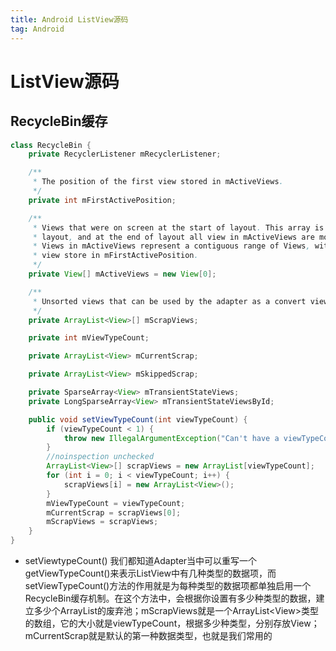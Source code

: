 ```yaml
---
title: Android ListView源码
tag: Android
---
```


# ListView源码

## RecycleBin缓存

```java
class RecycleBin {
    private RecyclerListener mRecyclerListener;

    /**
     * The position of the first view stored in mActiveViews.
     */
    private int mFirstActivePosition;

    /**
     * Views that were on screen at the start of layout. This array is populated at the start of
     * layout, and at the end of layout all view in mActiveViews are moved to mScrapViews.
     * Views in mActiveViews represent a contiguous range of Views, with position of the first
     * view store in mFirstActivePosition.
     */
    private View[] mActiveViews = new View[0];

    /**
     * Unsorted views that can be used by the adapter as a convert view.
     */
    private ArrayList<View>[] mScrapViews;

    private int mViewTypeCount;

    private ArrayList<View> mCurrentScrap;

    private ArrayList<View> mSkippedScrap;

    private SparseArray<View> mTransientStateViews;
    private LongSparseArray<View> mTransientStateViewsById;

    public void setViewTypeCount(int viewTypeCount) {
        if (viewTypeCount < 1) {
            throw new IllegalArgumentException("Can't have a viewTypeCount < 1");
        }
        //noinspection unchecked
        ArrayList<View>[] scrapViews = new ArrayList[viewTypeCount];
        for (int i = 0; i < viewTypeCount; i++) {
            scrapViews[i] = new ArrayList<View>();
        }
        mViewTypeCount = viewTypeCount;
        mCurrentScrap = scrapViews[0];
        mScrapViews = scrapViews;
    }
}
```

- setViewtypeCount()
    我们都知道Adapter当中可以重写一个getViewTypeCount()来表示ListView中有几种类型的数据项，而setViewTypeCount()方法的作用就是为每种类型的数据项都单独启用一个RecycleBin缓存机制。在这个方法中，会根据你设置有多少种类型的数据，建立多少个ArrayList的废弃池；mScrapViews就是一个ArrayList\<View>类型的数组，它的大小就是viewTypeCount，根据多少种类型，分别存放View；mCurrentScrap就是默认的第一种数据类型，也就是我们常用的
